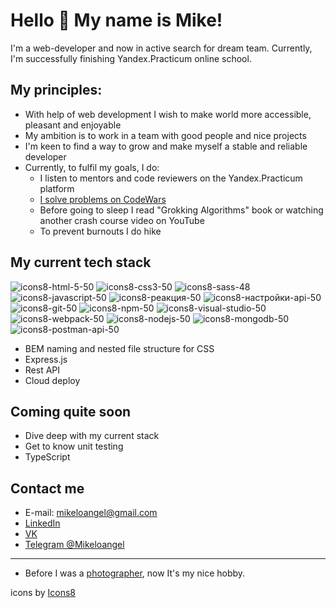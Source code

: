 # Hello 👋 My name is Mike!

I'm a web-developer and now in active search for dream team.
Currently, I'm successfully finishing Yandex.Practicum online school.

## My principles:

* With help of web development I wish to make world more accessible, pleasant and enjoyable
* My ambition is to work in a team with good people and nice projects
* I'm keen to find a way to grow and make myself a stable and reliable developer
* Currently, to fulfil my goals, I do:
  * I listen to mentors and code reviewers on the Yandex.Practicum platform
  * [I solve problems on CodeWars](https://www.codewars.com/users/Mikeloangel)
  * Before going to sleep I read "Grokking Algorithms" book or watching another crash course video on YouTube
  * To prevent burnouts I do hike


## My current tech stack

![icons8-html-5-50](https://user-images.githubusercontent.com/103570568/187183677-90f097d3-c1c8-4031-905c-2e8a92305b62.png)
![icons8-css3-50](https://user-images.githubusercontent.com/103570568/187183674-b75e0d95-c514-436e-8b7d-260a6380a378.png)
![icons8-sass-48](https://user-images.githubusercontent.com/103570568/204299309-9fb213f0-5d21-49d8-af0e-dbd1c51e4f94.png)
![icons8-javascript-50](https://user-images.githubusercontent.com/103570568/187183679-34fb2fde-2245-48c6-885c-9372d80aed84.png)
![icons8-реакция-50](https://user-images.githubusercontent.com/103570568/187184585-ed7d834f-073a-46ba-b27b-dfd3457ab795.png)
![icons8-настройки-api-50](https://user-images.githubusercontent.com/103570568/187184581-45d81c14-5036-4ed4-be2a-da1edc58ed72.png)
![icons8-git-50](https://user-images.githubusercontent.com/103570568/187183676-3b485a46-f75e-4d8f-84e4-0a898f2e7e8b.png)
![icons8-npm-50](https://user-images.githubusercontent.com/103570568/187183682-beb8c7f8-08c6-4b32-b64b-1399e74a9f1a.png)
![icons8-visual-studio-50](https://user-images.githubusercontent.com/103570568/187183686-0906af6e-b1f9-4f82-8776-987d015db196.png)
![icons8-webpack-50](https://user-images.githubusercontent.com/103570568/187183688-ec1075de-33ee-41d7-b41e-c9b1877245f0.png)
![icons8-nodejs-50](https://user-images.githubusercontent.com/103570568/187184575-3102d570-a190-44cd-a4d9-6a1e4e133aac.png)
![icons8-mongodb-50](https://user-images.githubusercontent.com/103570568/187184571-eb8899cf-dab9-45a3-a4ea-5c73a6268f61.png)
![icons8-postman-api-50](https://user-images.githubusercontent.com/103570568/187184578-edd8b098-d910-4bab-b669-88c3f08af29e.png)


* BEM naming and nested file structure for CSS
* Express.js
* Rest API
* Cloud deploy

## Coming quite soon

* Dive deep with my current stack
* Get to know unit testing
* TypeScript

## Contact me

* E-mail: [mikeloangel@gmail.com](mailto:mikeloangel@gmail.com)
* [LinkedIn](https://www.linkedin.com/in/mikhail-varushichev/)
* [VK](https://vk.com/mikeloangel)
* [Telegram @Mikeloangel](https://t.me/mikeloangel)

---
* Before I was a [photographer](https://lightformagic.ru/), now It's my nice hobby.

icons by <a target="_blank" href="https://icons8.com">Icons8</a>
